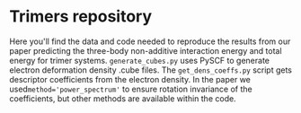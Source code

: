 # Trimers repository
Here you'll find the data and code needed to reproduce the results from our paper predicting the three-body non-additive interaction energy and total energy for trimer systems. ```generate_cubes.py``` uses PySCF to generate electron deformation density .cube files. The ```get_dens_coeffs.py``` script gets descriptor coefficients from the electron density. In the paper we used```method='power_spectrum'``` to ensure rotation invariance of the coefficients, but other methods are available within the code. 
